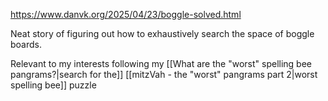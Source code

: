 https://www.danvk.org/2025/04/23/boggle-solved.html

Neat story of figuring out how to exhaustively search the space of boggle boards.

Relevant to my interests following my [[What are the "worst" spelling bee pangrams?|search for the]]  [[mitzVah - the "worst" pangrams part 2|worst spelling bee]] puzzle